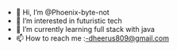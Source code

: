 - 👋 Hi, I’m @Phoenix-byte-not
- 👀 I’m interested in futuristic tech
- 🌱 I’m currently learning full stack with java
- 📫 How to reach me :-dheerus809@gmail.com

<!---
Phoenix-byte-not/Phoenix-byte-not is a ✨ special ✨ repository because its `README.md` (this file) appears on your GitHub profile.
You can click the Preview link to take a look at your changes.
--->
